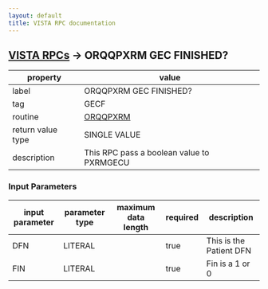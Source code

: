 ```yaml
---
layout: default
title: VISTA RPC documentation
---
```




## [VISTA RPCs](TableOfContent.md) &#8594; ORQQPXRM GEC FINISHED? 

 property | value 
--- | --- 
 label | ORQQPXRM GEC FINISHED?
 tag | GECF
 routine | [ORQQPXRM](http://code.osehra.org/dox/Routine_ORQQPXRM_source.html)
 return value type | SINGLE VALUE
 description | This RPC pass a boolean value to PXRMGECU

### Input Parameters

| input parameter | parameter type | maximum data length | required | description | 
| --- | --- | --- | --- | --- | 
| DFN | LITERAL |  | true | This is the Patient DFN | 
| FIN | LITERAL |  | true | Fin is a 1 or 0 | 